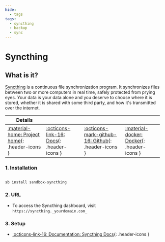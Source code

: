 ```yaml
---
hide:
  - tags
tags:
  - syncthing
  - backup
  - sync
---
```


# Syncthing

## What is it?

[Syncthing](https://syncthing.net/) is a continuous file synchronization program. It synchronizes files between two or more computers in real time, safely protected from prying eyes. Your data is your data alone and you deserve to choose where it is stored, whether it is shared with some third party, and how it's transmitted over the internet.

| Details     |             |             |             |
|-------------|-------------|-------------|-------------|
| [:material-home: Project home](https://syncthing.comnet/){: .header-icons } | [:octicons-link-16: Docs](https://docs.syncthing.net/){: .header-icons } | [:octicons-mark-github-16: Github](https://github.com/syncthing/syncthing){: .header-icons } | [:material-docker: Docker](https://hub.docker.com/r/linuxserver/syncthing){: .header-icons }|

### 1. Installation

``` shell

sb install sandbox-syncthing

```

### 2. URL

- To access the Syncthing dashboard, visit `https://syncthing._yourdomain.com_`

### 3. Setup

- [:octicons-link-16: Documentation: Syncthing Docs](https://docs.syncthing.net/){: .header-icons }
